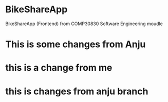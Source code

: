 # BikeShareApp
BikeShareApp (Frontend) from COMP30830 Software Engineering moudle
# This is some changes from Anju
# this is a change from me
# this is changes from anju branch